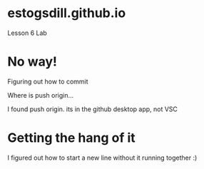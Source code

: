 # estogsdill.github.io
Lesson 6 Lab
# No way! 
Figuring out how to commit  

Where is push origin...  

I found push origin. its in the github desktop app, not VSC  

# Getting the hang of it
I figured out how to start a new line without it running together :)